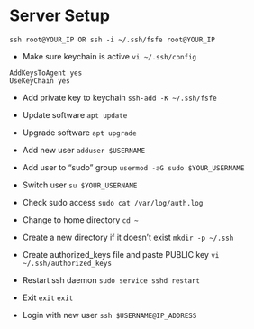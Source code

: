 
# Server Setup

`ssh root@YOUR_IP OR ssh -i ~/.ssh/fsfe root@YOUR_IP`

- Make sure keychain is active
`vi ~/.ssh/config`
```
AddKeysToAgent yes
UseKeyChain yes
````

- Add private key to keychain
`ssh-add -K ~/.ssh/fsfe`

- Update software
`apt update`

- Upgrade software
`apt upgrade`

- Add new user
`adduser $USERNAME`

- Add user to “sudo” group
`usermod -aG sudo $YOUR_USERNAME`

- Switch user
`su $YOUR_USERNAME`

- Check sudo access 
`sudo cat /var/log/auth.log`

- Change to home directory
`cd ~`

- Create a new directory if it doesn’t exist
`mkdir -p ~/.ssh`

- Create authorized_keys file and paste PUBLIC key 
`vi ~/.ssh/authorized_keys`

- Restart ssh daemon
`sudo service sshd restart`

- Exit
`exit`
`exit`

- Login with new user
`ssh $USERNAME@IP_ADDRESS`
